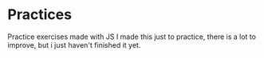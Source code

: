 # Practices
Practice exercises made with JS
I made this just to practice, there is a lot to improve, but i just haven't finished it yet.
